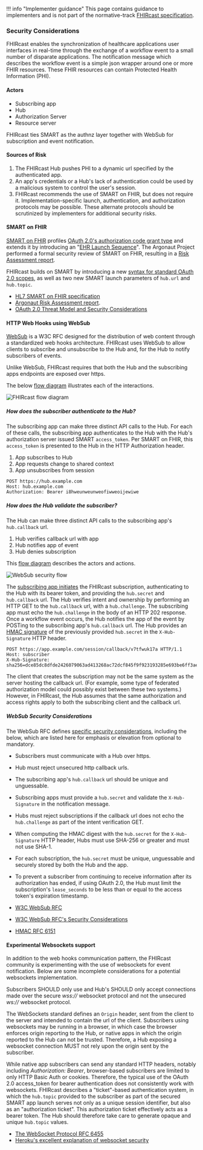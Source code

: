 !!! info "Implementer guidance" 
    This page contains guidance to implementers and is not part of the normative-track [FHIRcast specification](../specification/STU2).

### Security Considerations

FHIRcast enables the synchronization of healthcare applications user interfaces in real-time through the exchange of a workflow event to a small number of disparate applications. The notification message which describes the workflow event is a simple json wrapper around one or more FHIR resources. These FHIR resources can contain Protected Health Information (PHI). 

#### Actors 

* Subscribing app
* Hub
* Authorization Server
* Resource server

FHIRcast ties SMART as the authnz layer together with WebSub for subscription and event notification.

#### Sources of Risk
1. The FHIRcast Hub pushes PHI to a dynamic url specified by the authenticated app. 
1. An app's credentials or a Hub's lack of authentication could be used by a malicious system to control the user's session.
1. FHIRcast recommends the use of SMART on FHIR, but does not require it. Implementation-specific launch, authentication, and authorization protocols may be possible. These alternate protocols should be scrutinized by implementers for additional security risks.


#### SMART on FHIR
[SMART on FHIR](http://www.hl7.org/fhir/smart-app-launch/) profiles [OAuth 2.0's authorization code grant type](https://tools.ietf.org/html/rfc6749#section-1.3.1) and extends it by introducing an "[EHR Launch Sequence](http://www.hl7.org/fhir/smart-app-launch/#ehr-launch-sequence)". The Argonaut Project performed a formal security review of SMART on FHIR, resulting in a [Risk Assessment report](http://argonautwiki.hl7.org/images/e/ed/%282015May26%29RiskAssessment_ReportV1.pdf).

FHIRcast builds on SMART by introducing a new [syntax for standard OAuth 2.0 scopes](/specification/STU1/#fhircast-authorization-smart-scopes), as well as two new SMART launch parameters of `hub.url` and `hub.topic`. 

* [HL7 SMART on FHIR specification](http://www.hl7.org/fhir/smart-app-launch/)
* [Argonaut Risk Assessment report](http://argonautwiki.hl7.org/images/e/ed/%282015May26%29RiskAssessment_ReportV1.pdf).
* [OAuth 2.0 Threat Model and Security Considerations](https://tools.ietf.org/html/rfc6819)

#### HTTP Web Hooks using WebSub

[WebSub](https://www.w3.org/TR/websub/) is a W3C RFC designed for the distribution of web content through a standardized web hooks architecture. FHIRcast uses WebSub to allow clients to subscribe and unsubscribe to the Hub and, for the Hub to notify subscribers of events. 

Unlike WebSub, FHIRcast requires that both the Hub and the subscribing apps endpoints are exposed over https.

The below [flow diagram](https://drive.google.com/file/d/16pdG6Kw4pAG53J9d7_rK98DSvm_GMiCC/view?usp=sharing) illustrates each of the interactions. 

![FHIRcast flow diagram](/img/FHIRcast%20WebSub%20security%20sequence.png)


##### How does the subscriber authenticate to the Hub?
The subscribing app can make three distinct API calls to the Hub. For each of these calls, the subscribing app authenticates to the Hub with the Hub's authorization server issued SMART `access_token`. Per SMART on FHIR, this `access_token` is presented to the Hub in the HTTP Authorization header.

1. App subscribes to Hub
1. App requests change to shared context
1. App unsubscribes from session

```
POST https://hub.example.com
Host: hub.example.com
Authorization: Bearer i8hweunweunweofiwweoijewiwe
```

##### How does the Hub validate the subscriber?
The Hub can make three distinct API calls to the subscribing app's `hub.callback` url. 

1. Hub verifies callback url with app
1. Hub notifies app of event
1. Hub denies subscription


This [flow diagram](https://drive.google.com/file/d/1sqh3Jghd2QGzq_EhRR-uv6axgIkVW1EE/view?usp=sharing) describes the actors and actions. 

![WebSub security flow](/img/WebSub%20security%20sequence%20flow.png)


The [subscribing app initiates](http://fhircast.org/#app-subscribes-to-session) the FHIRcast subscription, authenticating to the Hub with its bearer token, and providing the `hub.secret` and `hub.callback` url. The Hub verifies intent and ownership by performing an HTTP GET to the `hub.callback` url, with a `hub.challenge`. The subscribing app must echo the `hub.challenge` in the body of an HTTP 202 response. Once a workflow event occurs, the Hub notifies the app of the event by POSTing to the subscribing app's `hub.callback` url. The Hub provides an [HMAC signature](https://www.w3.org/TR/websub/#bib-RFC6151) of the previously provided `hub.secret` in the `X-Hub-Signature` HTTP header.

```
POST https://app.example.com/session/callback/v7tfwuk17a HTTP/1.1
Host: subscriber
X-Hub-Signature: sha256=dce85dc8dfde2426079063ad413268ac72dcf845f9f923193285e693be6ff3ae
```

The client that creates the subscription may not be the same system as the server hosting the callback url. (For example, some type of federated authorization model could possibly exist between these two systems.) However, in FHIRcast, the Hub assumes that the same authorization and access rights apply to both the subscribing client and the callback url.

##### WebSub Security Considerations
The WebSub RFC defines [specific security considerations](https://www.w3.org/TR/websub/#security-considerations), including the below, which are listed here for emphasis or elevation from optional to mandatory.
* Subscribers must communicate with a Hub over https.
* Hub must reject unsecured http callback urls. 
* The subscribing app's `hub.callback` url should be unique and unguessable. 
* Subscribing apps must provide a `hub.secret` and validate the `X-Hub-Signature` in the notification message.
* Hubs must reject subscriptions if the callback url does not echo the `hub.challenge` as part of the intent verification GET.
* When computing the HMAC digest with the `hub.secret` for the `X-Hub-Signature` HTTP header, Hubs must use SHA-256 or greater and must not use SHA-1.
* For each subscription, the `hub.secret` must be unique, unguessable and securely stored by both the Hub and the app. 
* To prevent a subscriber from continuing to receive information after its authorization has ended, if using OAuth 2.0, the Hub must limit the subscription's `lease_seconds` to be less than or equal to the access token's expiration timestamp.


* [W3C WebSub RFC](https://www.w3.org/TR/websub/)
* [W3C WebSub RFC's Security Considerations](https://www.w3.org/TR/websub/#security-considerations)
* [HMAC RFC 6151](https://www.w3.org/TR/websub/#bib-RFC6151)


#### Experimental Websockets support

In addition to the web hooks communication pattern, the FHIRcast community is experimenting with the use of websockets for event notification. Below are some incomplete considerations for a potential websockets implementation.

Subscribers SHOULD only use and Hub's SHOULD only accept connections made over the secure _wss://_ websocket protocol and not the unsecured _ws://_ websocket protocol.

The WebSockets standard defines an `Origin` header, sent from the client to the server and intended to contain the url of the client. Subscribers using websockets may be running in a browser, in which case the browser enforces origin reporting to the Hub, or native apps in which the origin reported to the Hub can not be trusted. Therefore, a Hub exposing a websocket connection MUST not rely upon the origin sent by the subscriber. 

While native app subscribers can send any standard HTTP headers, notably including _Authorization: Bearer_, browser-based subscribers are limited to only HTTP Basic Auth or cookies. Therefore, the typical use of the OAuth 2.0 access_token for bearer authentication does not consistently work with websockets. FHIRcast describes a "ticket"-based authentication system, in which the `hub.topic` provided to the subscriber as part of the secured SMART app launch serves not only as a unique session identifier, but also as an "authorization ticket". This authorization ticket effectively acts as a bearer token. The Hub should therefore take care to generate opaque and unique `hub.topic` values. 

* [The WebSocket Protocol RFC 6455](https://tools.ietf.org/html/rfc6455)
* [Heroku's excellent explanation of websocket security](https://devcenter.heroku.com/articles/websocket-security)
